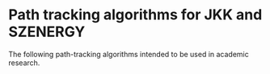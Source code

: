 # Path tracking algorithms for JKK and SZENERGY
The following path-tracking algorithms intended to be used in academic research.
